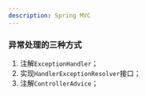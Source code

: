 ```yaml
---
description: Spring MVC
---
```


### 异常处理的三种方式

1. 注解`ExceptionHandler`；
2. 实现`HandlerExceptionResolver`接口；
3. 注解`ControllerAdvice`；

